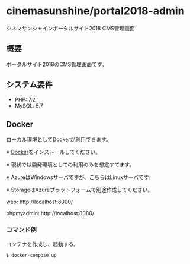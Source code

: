 # cinemasunshine/portal2018-admin

シネマサンシャインポータルサイト2018 CMS管理画面

## 概要

ポータルサイト2018のCMS管理画面です。

## システム要件

- PHP: 7.2
- MySQL: 5.7

## Docker

ローカル環境としてDockerが利用できます。

※ [Docker](https://www.docker.com/)をインストールしてください。

※ 現状では開発環境としての利用のみを想定すてます。

※ AzureはWindowsサーバですが、こちらはLinuxサーバです。

※ StorageはAzureプラットフォームで別途作成してください。

web: http://localhost:8000/

phpmyadmin: http://localhost:8080/

### コマンド例

コンテナを作成し、起動する。

```sh
$ docker-compose up
```
